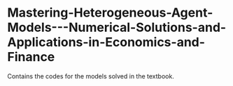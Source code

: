 # Mastering-Heterogeneous-Agent-Models---Numerical-Solutions-and-Applications-in-Economics-and-Finance
Contains the codes for the models solved in the textbook. 
